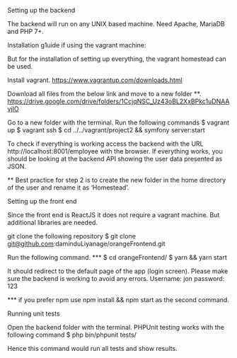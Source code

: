 Setting up the backend

The backend will run on any UNIX based machine. Need Apache, MariaDB and PHP 7+.

Installation g1uide if using the vagrant machine:

But for the installation of setting up everything, the vagrant homestead can be used. 

Install vagrant.
https://www.vagrantup.com/downloads.html

Download all files from the below link and move to a new folder **. 
https://drive.google.com/drive/folders/1CcjqNSC_Uz43oBL2XxBPkc1uDNAAvjIO  

Go to a new folder with the terminal. 
Run the following commands
$ vagrant up
$ vagrant ssh
$ cd ../../vagrant/project2 && symfony server:start



To check if everything is working access the backend with the URL http://localhost:8001/employee with the browser. If everything works, you should be looking at the backend API showing the user data presented as JSON.

** Best practice for step 2 is to create the new folder in the home directory of the user and rename it as ‘Homestead’.



Setting up the front end



Since the front end is ReactJS it does not require a vagrant machine. But additional libraries are needed.

git clone the following repository
$ git clone git@github.com:daminduLiyanage/orangeFrontend.git

Run the following command. ***
$ cd orangeFrontend/
$ yarn && yarn start



It should redirect to the default page of the app (login screen). Please make sure the backend is working to avoid any errors.  Username: jon password: 123

*** if you prefer npm use npm install && npm start as the second command.


Running unit tests

Open the backend folder with the terminal. 
PHPUnit testing works with the following command
$ php bin/phpunit tests/

Hence this command would run all tests and show results. 
